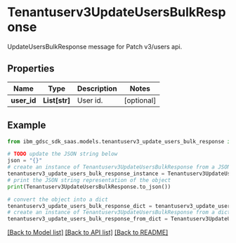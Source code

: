 # Tenantuserv3UpdateUsersBulkResponse

UpdateUsersBulkResponse message for Patch v3/users api.

## Properties

Name | Type | Description | Notes
------------ | ------------- | ------------- | -------------
**user_id** | **List[str]** | User id. | [optional] 

## Example

```python
from ibm_gdsc_sdk_saas.models.tenantuserv3_update_users_bulk_response import Tenantuserv3UpdateUsersBulkResponse

# TODO update the JSON string below
json = "{}"
# create an instance of Tenantuserv3UpdateUsersBulkResponse from a JSON string
tenantuserv3_update_users_bulk_response_instance = Tenantuserv3UpdateUsersBulkResponse.from_json(json)
# print the JSON string representation of the object
print(Tenantuserv3UpdateUsersBulkResponse.to_json())

# convert the object into a dict
tenantuserv3_update_users_bulk_response_dict = tenantuserv3_update_users_bulk_response_instance.to_dict()
# create an instance of Tenantuserv3UpdateUsersBulkResponse from a dict
tenantuserv3_update_users_bulk_response_from_dict = Tenantuserv3UpdateUsersBulkResponse.from_dict(tenantuserv3_update_users_bulk_response_dict)
```
[[Back to Model list]](../README.md#documentation-for-models) [[Back to API list]](../README.md#documentation-for-api-endpoints) [[Back to README]](../README.md)


